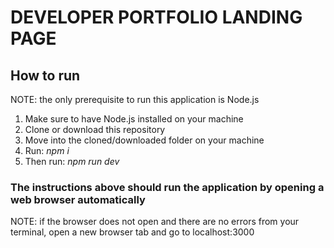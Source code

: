 <h1>DEVELOPER PORTFOLIO LANDING PAGE</h1>

<h2>How to run</h2>
<span> NOTE: the only prerequisite to run this application is Node.js</span>

<ol>
	<li>Make sure to have Node.js installed on your machine</li>
	<li>Clone or download this repository</li>
	<li>Move into the cloned/downloaded folder on your machine</li>
	<li>Run: <em>npm i</em></li>
	<li>Then run: <em>npm run dev</em></li>
</ol>

<h3>The instructions above should run the application by opening a web browser automatically</h3>
<span>NOTE: if the browser does not open and there are no errors from your terminal, open a new browser tab and go to localhost:3000</span>

